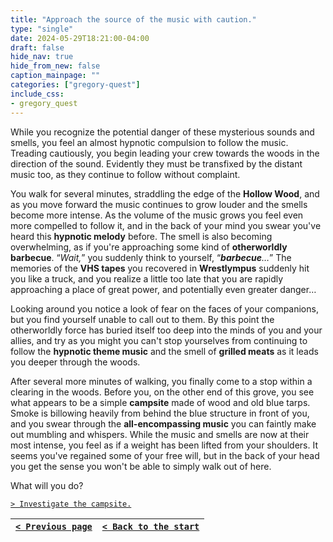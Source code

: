 ```yaml
---
title: "Approach the source of the music with caution."
type: "single"
date: 2024-05-29T18:21:00-04:00
draft: false
hide_nav: true
hide_from_new: false
caption_mainpage: ""
categories: ["gregory-quest"]
include_css:
- gregory_quest
---
```


While you recognize the potential danger of these mysterious sounds and smells, you feel an almost hypnotic compulsion to follow the music. Treading cautiously, you begin leading your crew towards the woods in the direction of the sound. Evidently they must be transfixed by the distant music too, as they continue to follow without complaint. 

You walk for several minutes, straddling the edge of the **Hollow Wood**, and as you move forward the music continues to grow louder and the smells become more intense. As the volume of the music grows you feel even more compelled to follow it, and in the back of your mind you swear you've heard this **hypnotic melody** before. The smell is also becoming overwhelming, as if you're approaching some kind of **otherworldly barbecue**. “*Wait,*” you suddenly think to yourself, “***barbecue**…*” The memories of the **VHS tapes** you recovered in **Wrestlympus** suddenly hit you like a truck, and you realize a little too late that you are rapidly approaching a place of great power, and potentially even greater danger…

Looking around you notice a look of fear on the faces of your companions, but you find yourself unable to call out to them. By this point the otherworldly force has buried itself too deep into the minds of you and your allies, and try as you might you can't stop yourselves from continuing to follow the **hypnotic theme music** and the smell of **grilled meats** as it leads you deeper through the woods. 

After several more minutes of walking, you finally come to a stop within a clearing in the woods. Before you, on the other end of this grove, you see what appears to be a simple **campsite** made of wood and old blue tarps. Smoke is billowing heavily from behind the blue structure in front of you, and you swear through the **all-encompassing music** you can faintly make out mumbling and whispers. While the music and smells are now at their most intense, you feel as if a weight has been lifted from your shoulders. It seems you've regained some of your free will, but in the back of your head you get the sense you won't be able to simply walk out of here.

What will you do? 

[``> Investigate the campsite.``](../116)

|[``< Previous page``](../114)|[``< Back to the start``](../)|
|---|---|